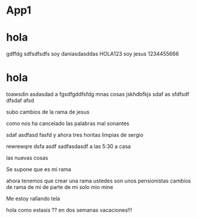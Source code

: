 # App1

# hola
gdffdg
sdfsdfsdfs
soy daniasdasddas
HOLA123 
soy jesus
1234455666
# hola
toawsdin
asdasdad
a
fgsdfgddfsfdg
mnas cosas
jskhdbfkjs
sdaf
as
sfdfsdf
dfsdaf
afsd


subo cambios de la rama de jesus

como nos ha cancelado las palabras mal sonantes 

sdaf
asdfasd
fasfd
y ahora tres horitas limpias de sergio


rewrewqre
dsfa
asdf
sadfasdasdf
a las 5:30 a casa


las nuevas cosas

Se supone que es mi rama

ahora tenemos que crear una rama
ustedes son unos pensionistas
cambios
de 
rama
de
mi
de
parte
de
mi
solo
mio
mine



Me estoy rallando tela


hola como estasis ?? en dos semanas vacaciones!!!






